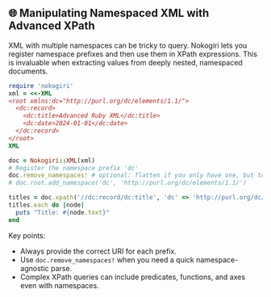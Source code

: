 ## 🌐 Manipulating Namespaced XML with Advanced XPath

XML with multiple namespaces can be tricky to query. Nokogiri lets you register namespace prefixes and then use them in XPath expressions. This is invaluable when extracting values from deeply nested, namespaced documents.

```ruby
require 'nokogiri'
xml = <<-XML
<root xmlns:dc="http://purl.org/dc/elements/1.1/">
  <dc:record>
    <dc:title>Advanced Ruby XML</dc:title>
    <dc:date>2024-01-01</dc:date>
  </dc:record>
</root>
XML

doc = Nokogiri::XML(xml)
# Register the namespace prefix 'dc'
doc.remove_namespaces! # optional: flatten if you only have one, but to keep:
# doc.root.add_namespace('dc', 'http://purl.org/dc/elements/1.1/')

titles = doc.xpath('//dc:record/dc:title', 'dc' => 'http://purl.org/dc/elements/1.1/')
titles.each do |node|
  puts "Title: #{node.text}"
end
```

Key points:
- Always provide the correct URI for each prefix.
- Use `doc.remove_namespaces!` when you need a quick namespace-agnostic parse.
- Complex XPath queries can include predicates, functions, and axes even with namespaces.